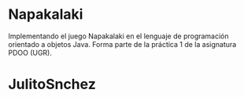 # Napakalaki
Implementando el juego Napakalaki en el lenguaje de programación orientado a objetos Java.
Forma parte de la práctica 1 de la asignatura PDOO (UGR).

# JulitoSnchez


